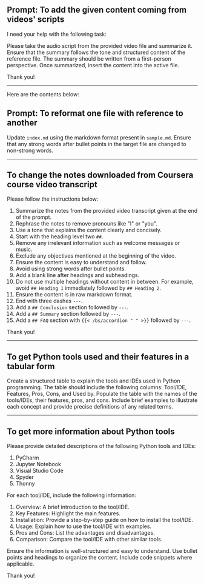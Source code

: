 ## Prompt: To add the given content coming from videos' scripts
I need your help with the following task:

Please take the audio script from the provided video file and summarize it. Ensure that the summary follows the tone and structured content of the reference file. The summary should be written from a first-person perspective. Once summarized, insert the content into the active file.

Thank you!

---

Here are the contents below:

## Prompt: To reformat one file with reference to another

Update `index.md` using the markdown format present in `sample.md`. Ensure that any strong words after bullet points in the target file are changed to non-strong words.

---

## To change the notes downloaded from Coursera course video transcript

Please follow the instructions below:

1. Summarize the notes from the provided video transcript given at the end of the prompt.
2. Rephrase the notes to remove pronouns like "I" or "you".
3. Use a tone that explains the content clearly and concisely.
4. Start with the heading level two `##`.
5. Remove any irrelevant information such as welcome messages or music.
6. Exclude any objectives mentioned at the beginning of the video.
7. Ensure the content is easy to understand and follow.
8. Avoid using strong words after bullet points.
9. Add a blank line after headings and subheadings.
10. Do not use multiple headings without content in between. For example, avoid `## Heading 1` immediately followed by `## Heading 2`.
11. Ensure the content is in raw markdown format.
12. End with three dashes `---`.
13. Add a `## Conclusion` section followed by `---`.
14. Add a `## Summary` section followed by `---`.
15. Add a `## FAQ` section with `{{< /bs/accordion " " >}}` followed by `---`.

Thank you!

---

## To get Python tools used and their features in a tabular form

Create a structured table to explain the tools and IDEs used in Python programming. The table should include the following columns: Tool/IDE, Features, Pros, Cons, and Used by. Populate the table with the names of the tools/IDEs, their features, pros, and cons. Include brief examples to illustrate each concept and provide precise definitions of any related terms.

---

## To get more information about Python tools

Please provide detailed descriptions of the following Python tools and IDEs:

1. PyCharm
2. Jupyter Notebook
3. Visual Studio Code
4. Spyder
5. Thonny

For each tool/IDE, include the following information:

1. Overview: A brief introduction to the tool/IDE.
2. Key Features: Highlight the main features.
3. Installation: Provide a step-by-step guide on how to install the tool/IDE.
4. Usage: Explain how to use the tool/IDE with examples.
5. Pros and Cons: List the advantages and disadvantages.
6. Comparison: Compare the tool/IDE with other similar tools.

Ensure the information is well-structured and easy to understand. Use bullet points and headings to organize the content. Include code snippets where applicable.

Thank you!

